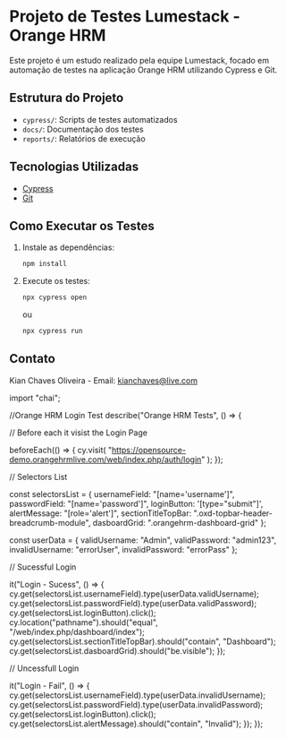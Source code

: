 # Projeto de Testes Lumestack - Orange HRM

Este projeto é um estudo realizado pela equipe Lumestack, focado em automação de testes na aplicação Orange HRM utilizando Cypress e Git.

## Estrutura do Projeto

- `cypress/`: Scripts de testes automatizados
- `docs/`: Documentação dos testes
- `reports/`: Relatórios de execução

## Tecnologias Utilizadas

- [Cypress](https://www.cypress.io/)
- [Git](https://git-scm.com/)

## Como Executar os Testes

1. Instale as dependências:
   ```bash
   npm install
   ```
2. Execute os testes:
   ```bash
   npx cypress open
   ```
   ou
   ```bash
   npx cypress run
   ```

## Contato

Kian Chaves Oliveira - Email: kianchaves@live.com

import "chai";

//Orange HRM Login Test
describe("Orange HRM Tests", () => {

// Before each it visist the Login Page

beforeEach(() => {
cy.visit(
"https://opensource-demo.orangehrmlive.com/web/index.php/auth/login"
);
});

// Selectors List

const selectorsList = {
usernameField: "[name='username']",
passwordField: "[name='password']",
loginButton: '[type="submit"]',
alertMessage: "[role='alert']",
sectionTitleTopBar: ".oxd-topbar-header-breadcrumb-module",
dasboardGrid: ".orangehrm-dashboard-grid"
};

const userData = {
validUsername: "Admin",
validPassword: "admin123",
invalidUsername: "errorUser",
invalidPassword: "errorPass"
};

// Sucessful Login

it("Login - Sucess", () => {
cy.get(selectorsList.usernameField).type(userData.validUsername);
cy.get(selectorsList.passwordField).type(userData.validPassword);
cy.get(selectorsList.loginButton).click();
cy.location("pathname").should("equal", "/web/index.php/dashboard/index");
cy.get(selectorsList.sectionTitleTopBar).should("contain", "Dashboard");
cy.get(selectorsList.dasboardGrid).should("be.visible");
});

// Uncessfull Login

it("Login - Fail", () => {
cy.get(selectorsList.usernameField).type(userData.invalidUsername);
cy.get(selectorsList.passwordField).type(userData.invalidPassword);
cy.get(selectorsList.loginButton).click();
cy.get(selectorsList.alertMessage).should("contain", "Invalid");
});
});
